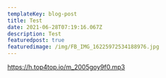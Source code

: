 ```yaml
---
templateKey: blog-post
title: Test
date: 2021-06-28T07:19:16.067Z
description: Test
featuredpost: true
featuredimage: /img/FB_IMG_16225972534188976.jpg
---
```

<https://h.top4top.io/m_2005goy9f0.mp3>